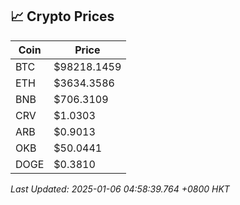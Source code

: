 ## 📈 Crypto Prices

| Coin | Price |
| ---- | ----- |
| BTC | $98218.1459 |
| ETH | $3634.3586 |
| BNB | $706.3109 |
| CRV | $1.0303 |
| ARB | $0.9013 |
| OKB | $50.0441 |
| DOGE | $0.3810 |

_Last Updated: 2025-01-06 04:58:39.764 +0800 HKT_
